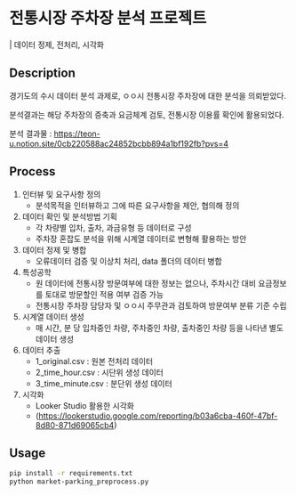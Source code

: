 # 전통시장 주차장 분석 프로젝트
| 데이터 정제, 전처리, 시각화
## Description
경기도의 수시 데이터 분석 과제로, ㅇㅇ시 전통시장 주차장에 대한 분석을 의뢰받았다.

분석결과는 해당 주차장의 증축과 요금체계 검토, 전통시장 이용률 확인에 활용되었다.

분석 결과물 : https://teon-u.notion.site/0cb220588ac24852bcbb894a1bf192fb?pvs=4

## Process
1. 인터뷰 및 요구사항 정의
    - 분석목적을 인터뷰하고 그에 따른 요구사항을 제안, 협의해 정의
2. 데이터 확인 및 분석방법 기획
    - 각 차량별 입차, 출차, 과금유형 등 데이터로 구성
    - 주차장 혼잡도 분석을 위해 시계열 데이터로 변형해 활용하는 방안
3. 데이터 정제 및 병합
    - 오류데이터 검증 및 이상치 처리, data 폴더의 데이터 병합
4. 특성공학
    - 원 데이터에 전통시장 방문여부에 대한 정보는 없으나, 주차시간 대비 요금정보를 토대로 방문할인 적용 여부 검증 가능
    - 전통시장 주차장 담당자 및 ㅇㅇ시 주무관과 검토하여 방문여부 분류 기준 수립
5. 시계열 데이터 생성
    - 매 시간, 분 당 입차중인 차량, 주차중인 차량, 출차중인 차량 등을 나타낸 별도 데이터 생성
6. 데이터 추출
    - 1_original.csv : 원본 전처리 데이터
    - 2_time_hour.csv : 시단위 생성 데이터
    - 3_time_minute.csv : 분단위 생성 데이터
7. 시각화
    - Looker Studio 활용한 시각화
    - (https://lookerstudio.google.com/reporting/b03a6cba-460f-47bf-8d80-871d69065cb4)

## Usage

```bash
pip install -r requirements.txt
python market-parking_preprocess.py
```
